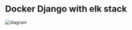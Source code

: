 # Docker Django with elk stack

![diagram](https://github.com/HyoungSooo/docker-django-elk/assets/86239441/a2862447-032d-4a77-b0b3-2f455b6baa3a)